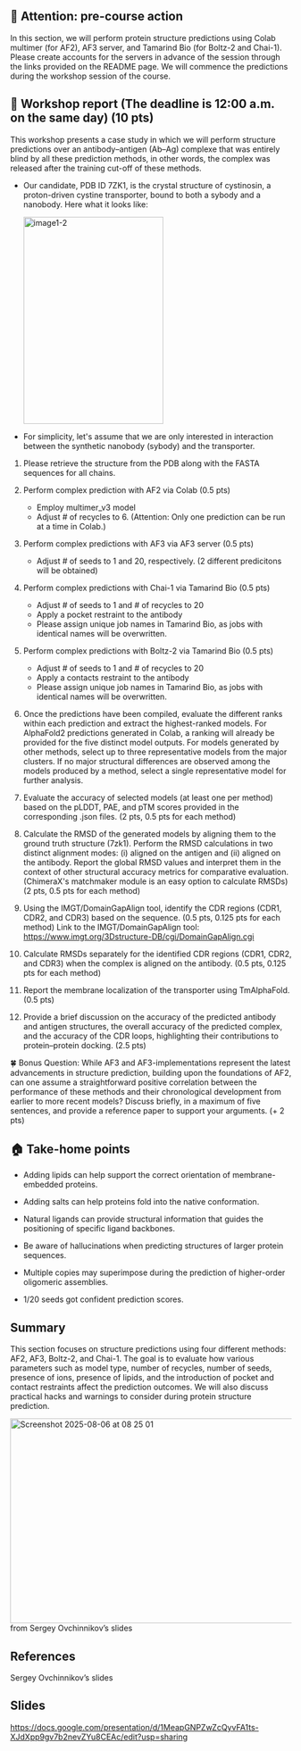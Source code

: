 ## 🚨 Attention: pre-course action 

In this section, we will perform protein structure predictions using Colab multimer (for AF2), AF3 server, and Tamarind Bio (for Boltz-2 and Chai-1). Please create accounts for the servers in advance of the session through the links provided on the README page. We will commence the predictions during the workshop session of the course.

##  📝 Workshop report (The deadline is 12:00 a.m. on the same day) (10 pts)

This workshop presents a case study in which we will perform structure predictions over an antibody–antigen (Ab–Ag) complexe that was entirely blind by all these prediction methods, in other words, the complex was released after the training cut-off of these methods.

- Our candidate, PDB ID 7ZK1, is the crystal structure of cystinosin, a proton-driven cystine transporter, bound to both a sybody and a nanobody. Here what it looks like:

  <img width="250" height="371" alt="image1-2" src="https://github.com/user-attachments/assets/b822be23-8672-4e5e-89bb-221ef7bfc4f4" />

- For simplicity, let's assume that we are only interested in interaction between the synthetic nanobody (sybody) and the transporter.

1) Please retrieve the structure from the PDB along with the FASTA sequences for all chains.

2) Perform complex prediction with AF2 via Colab (0.5 pts)
   - Employ multimer_v3 model 
   - Adjust # of recycles to 6. (Attention: Only one prediction can be run at a time in Colab.)

3) Perform complex predictions with AF3 via AF3 server (0.5 pts)
   - Adjust # of seeds to 1 and 20, respectively. (2 different predicitons will be obtained)

4) Perform complex predictions with Chai-1 via Tamarind Bio (0.5 pts)
   - Adjust # of seeds to 1 and # of recycles to 20
   - Apply a pocket restraint to the antibody
   - Please assign unique job names in Tamarind Bio, as jobs with identical names will be overwritten.

5) Perform complex predictions with Boltz-2 via Tamarind Bio (0.5 pts)
   - Adjust # of seeds to 1 and # of recycles to 20
   - Apply a contacts restraint to the antibody
   - Please assign unique job names in Tamarind Bio, as jobs with identical names will be overwritten.


6) Once the predictions have been compiled, evaluate the different ranks within each prediction and extract the highest-ranked models. For AlphaFold2 predictions generated in Colab, a ranking will already be provided for the five distinct model outputs. For models generated by other methods, select up to three representative models from the major clusters. If no major structural differences are observed among the models produced by a method, select a single representative model for further analysis.

7) Evaluate the accuracy of selected models (at least one per method) based on the pLDDT, PAE, and pTM scores provided in the corresponding .json files. (2 pts, 0.5 pts for each method)

8) Calculate the RMSD of the generated models by aligning them to the ground truth structure (7zk1). Perform the RMSD calculations in two distinct alignment modes: (i) aligned on the antigen and (ii) aligned on the antibody. Report the global RMSD values and interpret them in the context of other structural accuracy metrics for comparative evaluation. (ChimeraX's matchmaker module is an easy option to calculate RMSDs) (2 pts, 0.5 pts for each method)

9) Using the IMGT/DomainGapAlign tool, identify the CDR regions (CDR1, CDR2, and CDR3) based on the sequence. (0.5 pts, 0.125 pts for each method)
Link to the IMGT/DomainGapAlign tool: https://www.imgt.org/3Dstructure-DB/cgi/DomainGapAlign.cgi

10) Calculate RMSDs separately for the identified CDR regions (CDR1, CDR2, and CDR3) when the complex is aligned on the antibody. (0.5 pts, 0.125 pts for each method)

11) Report the membrane localization of the transporter using TmAlphaFold. (0.5 pts)

12) Provide a brief discussion on the accuracy of the predicted antibody and antigen structures, the overall accuracy of the predicted complex, and the accuracy of the CDR loops, highlighting their contributions to protein–protein docking. (2.5 pts)

🍀 Bonus Question: While AF3 and AF3-implementations represent the latest advancements in structure prediction, building upon the foundations of AF2, can one assume a straightforward positive correlation between the performance of these methods and their chronological development from earlier to more recent models? Discuss briefly, in a maximum of five sentences, and provide a reference paper to support your arguments. (+ 2 pts)

## 🏠 Take-home points

- Adding lipids can help support the correct orientation of membrane-embedded proteins.

- Adding salts can help proteins fold into the native conformation.

- Natural ligands can provide structural information that guides the positioning of specific ligand backbones.

- Be aware of hallucinations when predicting structures of larger protein sequences.

- Multiple copies may superimpose during the prediction of higher-order oligomeric assemblies.

- 1/20 seeds got confident prediction scores.

## Summary

This section focuses on structure predictions using four different methods: AF2, AF3, Boltz-2,
and Chai-1. The goal is to evaluate how various parameters such as model type, number of recycles, number of seeds, presence of ions, presence of lipids, and the introduction of pocket and contact restraints affect the prediction outcomes. We will also discuss practical hacks and warnings to consider during protein structure prediction.

<img width="672" height="367" alt="Screenshot 2025-08-06 at 08 25 01" src="https://github.com/user-attachments/assets/90fc4ece-9bf8-48fc-9658-6fd830207281" />
 from Sergey Ovchinnikov’s slides

## References

Sergey Ovchinnikov’s slides

## Slides

https://docs.google.com/presentation/d/1MeapGNPZwZcQyvFA1ts-XJdXpp9gv7b2nevZYu8CEAc/edit?usp=sharing
